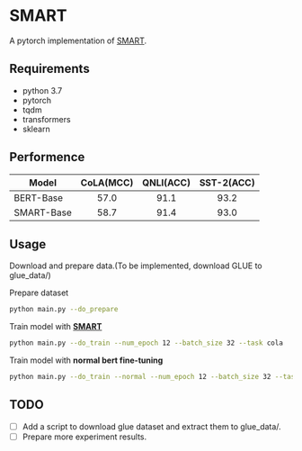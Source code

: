 # SMART
A pytorch implementation of [SMART](https://arxiv.org/abs/1911.03437).

## Requirements
- python 3.7
- pytorch
- tqdm
- transformers
- sklearn

## Performence
Model | CoLA(MCC) | QNLI(ACC) | SST-2(ACC) 
---- | :---: | :---: | :---: 
BERT-Base | 57.0 | 91.1 | 93.2
SMART-Base |  58.7 | 91.4 | 93.0

## Usage
Download and prepare data.(To be implemented, download GLUE to glue_data/)

Prepare dataset
```bash
python main.py --do_prepare
```

Train model with **[SMART](https://arxiv.org/abs/1911.03437)**
```bash
python main.py --do_train --num_epoch 12 --batch_size 32 --task cola
```

Train model with **normal bert fine-tuning**
```bash
python main.py --do_train --normal --num_epoch 12 --batch_size 32 --task cola
```

## TODO
- [ ] Add a script to download glue dataset and extract them to glue_data/.
- [ ] Prepare more experiment results.
